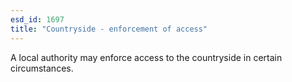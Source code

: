 ```yaml
---
esd_id: 1697
title: "Countryside - enforcement of access"
---
```


A local authority may enforce access to the countryside in certain circumstances.

